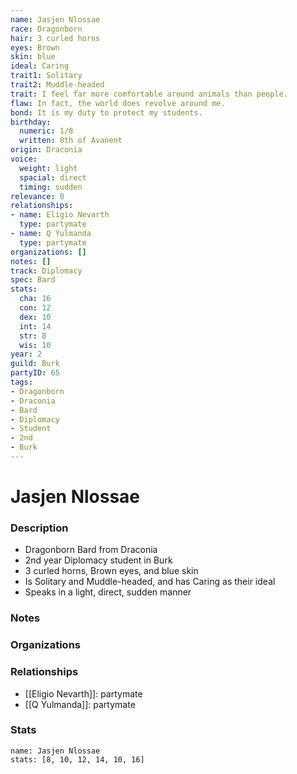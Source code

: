 ```yaml
---
name: Jasjen Nlossae
race: Dragonborn
hair: 3 curled horns
eyes: Brown
skin: blue
ideal: Caring
trait1: Solitary
trait2: Muddle-headed
trait: I feel far more comfortable around animals than people.
flaw: In fact, the world does revolve around me.
bond: It is my duty to protect my students.
birthday:
  numeric: 1/8
  written: 8th of Avanent
origin: Draconia
voice:
  weight: light
  spacial: direct
  timing: sudden
relevance: 0
relationships:
- name: Eligio Nevarth
  type: partymate
- name: Q Yulmanda
  type: partymate
organizations: []
notes: []
track: Diplomacy
spec: Bard
stats:
  cha: 16
  con: 12
  dex: 10
  int: 14
  str: 8
  wis: 10
year: 2
guild: Burk
partyID: 65
tags:
- Dragonborn
- Draconia
- Bard
- Diplomacy
- Student
- 2nd
- Burk
---
```

# Jasjen Nlossae
### Description
- Dragonborn Bard from Draconia
- 2nd year Diplomacy student in Burk
- 3 curled horns, Brown eyes, and blue skin
- Is Solitary and Muddle-headed, and has Caring as their ideal
- Speaks in a light, direct, sudden manner

### Notes

### Organizations

### Relationships
- [[Eligio Nevarth]]: partymate
- [[Q Yulmanda]]: partymate

### Stats
```statblock
name: Jasjen Nlossae
stats: [8, 10, 12, 14, 10, 16]
```